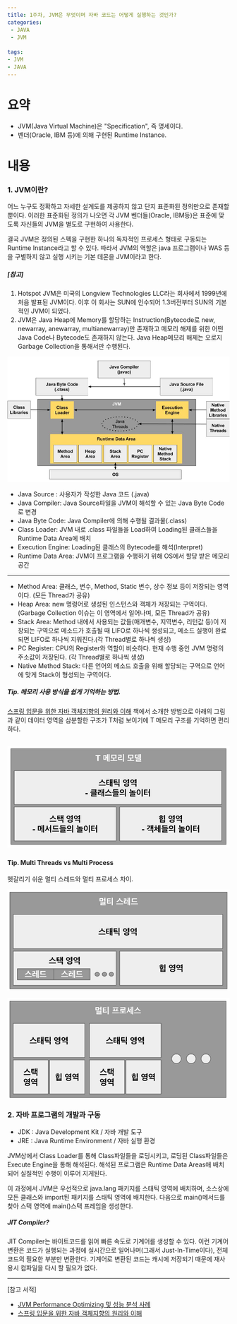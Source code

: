 ```yaml
---
title: 1주차, JVM은 무엇이며 자바 코드는 어떻게 실행하는 것인가?
categories:
 - JAVA
 - JVM
 
tags:
- JVM
- JAVA
---
```


# 요약

- JVM(Java Virtual Machine)은 "Specification", 즉 명세이다.  
- 벤더(Oracle, IBM 등)에 의해 구현된 Runtime Instance.   

# 내용

### 1. JVM이란?

어느 누구도 정확하고 자세한 설계도를 제공하지 않고 단지 표준화된 정의만으로 존재할 뿐이다. 
 이러한 표준화된 정의가 나오면 각 JVM 벤더들(Oracle, IBM등)은 표준에 맞도록 자신들의 JVM을 별도로 구현하여 사용한다.
 
 결국 JVM은 정의된 스펙을 구현한 하나의 독자적인 프로세스 형태로 구동되는 Runtime Instance라고 할 수 있다. 따라서 JVM의 역할은 java 프로그램이나 WAS 등을 구별하지 않고 실행 시키는 기본 데몬을 JVM이라고 한다.
 
 ##### [참고]
 1. Hotspot JVM은 미국의 Longview Technologies LLC라는 회사에서 1999년에 처음 발표된 JVM이다. 이후 이 회사는 SUN에 인수되어 1.3버전부터 SUN의 기본적인 JVM이 되었다.
 2. JVM은 Java Heap에 Memory를 할당하는 Instruction(Bytecode로 new, newarray, anewarray, multianewarray)만 존재하고 메모리 해제를 위한 어떤 Java Code나 Bytecode도 존재하지 않는다. Java Heap메모리 해제는 오로지 Garbage Collection을 통해서만 수행된다.
  

![JVM Architecture](../images/JVM%20Architecture.jpg)

- Java Source : 사용자가 작성한 Java 코드 (.java)
- Java Compiler: Java Source파일을 JVM이 해석할 수 있는 Java Byte Code로 변경
- Java Byte Code: Java Compiler에 의해 수행될 결과물(.class)
- Class Loader: JVM 내로 .class 파일들을 Load하여 Loading된 클래스들을 Runtime Data Area에 배치
- Execution Engine: Loading된 클래스의 Bytecode를 해석(Interpret)
- Runtime Data Area: JVM이 프로그램을 수행하기 위해 OS에서 할당 받은 메모리 공간 

***

- Method Area: 클래스, 변수, Method, Static 변수, 상수 정보 등이 저장되는 영역이다. (모든 Thread가 공유)
- Heap Area: new 명령어로 생성된 인스턴스와 객체가 저장되는 구역이다. (Garbage Collection 이슈는 이 영역에서 일어나며, 모든 Thread가 공유)
- Stack Area: Method 내에서 사용되는 값들(매개변수, 지역변수, 리턴값 등)이 저장되는 구역으로 메소드가 호출될 때 LIFO로 하나씩 생성되고, 메소드 실행이 완료되면 LIFO로 하나씩 지워진다.(각 Thread별로 하나씩 생성)
- PC Register: CPU의 Register와 역할이 비슷하다. 현재 수행 중인 JVM 명령의 주소값이 저장된다. (각 Thread별로 하나씩 생성)
- Native Method Stack: 다른 언어의 메소드 호출을 위해 할당되는 구역으로 언어에 맞게 Stack이 형성되는 구역이다.

##### Tip. 메모리 사용 방식을 쉽게 기억하는 방법.

[스프링 입문을 위한 자바 객체지향의 원리와 이해](https://wikibook.co.kr/java-oop-for-spring/) 책에서 소개한 방법으로 아래의 그림과 같이 데이터 영역을 삼분할한 구조가 T처럼 보이기에 T 메모리 구조를 기억하면 편리하다.

![T 메모리 모델](../images/T%20memory%20model.png)
---
#### Tip. Multi Threads vs Multi Process

헷갈리기 쉬운 멀티 스레드와 멀티 프로세스 차이.

![멀티 스레드](../images/multi%20threads.png)

![멀티 프로세스](../images/multi%20process.png)


### 2. 자바 프로그램의 개발과 구동

- JDK : Java Development Kit / 자바 개발 도구
- JRE : Java Runtime Environment / 자바 실행 환경

JVM상에서 Class Loader를 통해 Class파일들을 로딩시키고, 로딩된 Class파일들은 Execute Engine을 통해 해석된다. 해석된 프로그램은 Runtime Data Areas애 배치되어 실질적인 수행이 이루어 지게된다. 

이 과정에서 JVM은 우선적으로 java.lang 패키지를 스태틱 영역에 배치하며, 소스상에 모든 클래스와 import된 패키지를 스태틱 영역에 배치한다. 다음으로 main()메서드를 찾아 스택 영역에 main()스택 프레임을 생성한다. 

##### JIT Compiler?
JIT Compiler는 바이트코드를 읽어 빠른 속도로 기계어를 생성할 수 있다. 이런 기계어 변환은 코드가 실행되는 과정에 실시간으로 일어나며(그래서 Just-In-Time이다), 전체 코드의 필요한 부분만 변환한다. 기계어로 변환된 코드는 캐시에 저장되기 때문에 재사용시 컴파일을 다시 할 필요가 없다.

---
[참고 서적]  
- [JVM Performance Optimizing 및 성능 분석 사례](http://book.interpark.com/amway/product/BookDisplay.do?_method=detail&sc.shopNo=0000400000&sc.prdNo=269774504)
- [스프링 입문을 위한 자바 객체지향의 원리와 이해](https://wikibook.co.kr/java-oop-for-spring/)

